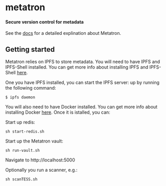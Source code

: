 # metatron
#### Secure version control for metadata

See the [docs](docs/README.md) for a detailed explination about Metatron.

## Getting started

Metatron relies on IPFS to store metadata.  You will need to have IPFS and IPFS-Shell installed. 
You can get more info about installing IPFS and IPFS-Shell [here](https://docs.ipfs.io/install/).

One you have IPFS installed, you can start the IPFS server: up by running the following command:

```
$ ipfs daemon
```

You will also need to have Docker installed.  You can get more info about installing Docker [here](https://docs.docker.com/install/).  Once it is istalled, you can:

Start up redis:
```
sh start-redis.sh
```

Start up the Metatron vault:
```
sh run-vault.sh
```

Navigate to http://localhost:5000



Optionally you run a scanner, e.g.:
```
sh scanTESS.sh
```

